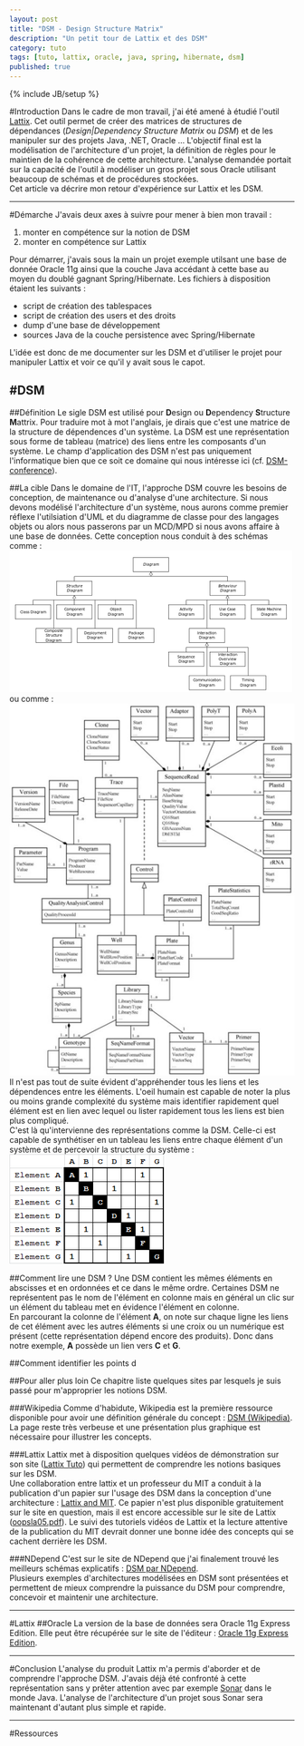 ```yaml
---
layout: post
title: "DSM - Design Structure Matrix"
description: "Un petit tour de Lattix et des DSM"
category: tuto
tags: [tuto, lattix, oracle, java, spring, hibernate, dsm]
published: true
---
```

{% include JB/setup %}

#Introduction
Dans le cadre de mon travail, j'ai été amené à étudié l'outil [Lattix][]. Cet outil permet de créer des matrices de structures de dépendances (*Design|Dependency Structure Matrix* ou *DSM*) et de les manipuler sur des projets Java, .NET, Oracle ... L'objectif final est la modélisation de l'architecture d'un projet, la définition de règles pour le maintien de la cohérence de cette architecture.
L'analyse demandée portait sur la capacité de l'outil à modéliser un gros projet sous Oracle utilisant beaucoup de schémas et de procédures stockées.  
Cet article va décrire mon retour d'expérience sur Lattix et les DSM.

---------------------------------------
#Démarche
J'avais deux axes à suivre pour mener à bien mon travail : 
1. monter en compétence sur la notion de DSM
2. monter en compétence sur Lattix 

Pour démarrer, j'avais sous la main un projet exemple utilsant une base de donnée Oracle 11g ainsi que la couche Java accédant à cette base au moyen du doublé gagnant Spring/Hibernate. Les fichiers à disposition étaient les suivants : 
- script de création des tablespaces
- script de création des users et des droits 
- dump d'une base de développement
- sources Java de la couche persistence avec Spring/Hibernate

L'idée est donc de me documenter sur les DSM et d'utiliser le projet pour manipuler Lattix et voir ce qu'il y avait sous le capot.

#DSM
--------------------------------------- 

##Définition
Le sigle DSM est utilisé pour **D**esign ou **D**ependency **S**tructure **M**attrix. Pour traduire mot à mot l'anglais, je dirais que c'est une matrice de la structure de dépendences d'un système. La DSM est une représentation sous forme de tableau (matrice) des liens entre les composants d'un système. Le champ d'application des DSM n'est pas uniquement l'informatique bien que ce soit ce domaine qui nous intéresse ici (cf. [DSM-conference][]).

##La cible
Dans le domaine de l'IT, l'approche DSM couvre les besoins de conception, de maintenance ou d'analyse d'une architecture. Si nous devons modélisé l'architecture d'un système, nous aurons comme premier réflexe l'utilsiation d'UML et du diagramme de classe pour des langages objets ou alors nous passerons par un MCD/MPD si nous avons affaire à une base de données. Cette conception nous conduit à des schémas comme : ![cas simple de modélisation][simple_class_diagramm]
ou comme : ![cas de modélisation compliquée][complicated_class_diagramm]  
Il n'est pas tout de suite évident d'appréhender tous les liens et les dépendences entre les éléments. L'oeil humain est capable de noter la plus ou moins grande complexité du système mais identifier rapidement quel élément est en lien avec lequel ou lister rapidement tous les liens est bien plus compliqué.  
C'est là qu'intervienne des représentations comme la DSM. Celle-ci est capable de synthétiser en un tableau les liens entre chaque élément d'un système et de percevoir la structure du système : ![exemple de DSM][dsm_sample]  

##Comment lire une DSM ?
Une DSM contient les mêmes éléments en abscisses et en ordonnées et ce dans le même ordre. Certaines DSM ne représentent pas le nom de l'élément en colonne mais en général un clic sur un élément du tableau met en évidence l'élément en colonne.  
En parcourant la colonne de l'élément **A**, on note sur chaque ligne les liens de cet élément avec les autres éléments si une croix ou un numérique est présent (cette représentation dépend encore des produits). Donc dans notre exemple, **A** possède un lien vers **C** et **G**.

##Comment identifier les points d



##Pour aller plus loin
Ce chapitre liste quelques sites par lesquels je suis passé pour m'approprier les notions DSM.

###Wikipedia
Comme d'habidute, Wikipedia est la première ressource disponible pour avoir une définition générale du concept : [DSM (Wikipedia)][]. La page reste très verbeuse et une présentation plus graphique est nécessaire pour illustrer les concepts.

###Lattix
Lattix met à disposition quelques vidéos de démonstration sur son site ([Lattix Tuto][]) qui permettent de comprendre les notions basiques sur les DSM.  
Une collaboration entre lattix et un professeur du MIT a conduit à la publication d'un papier sur l'usage des DSM dans la conception d'une architecture : [Lattix and MIT][]. Ce papier n'est plus disponible gratuitement sur le site en question, mais il est encore accessible sur le site de Lattix ([oopsla05.pdf][]).
Le suivi des tutoriels vidéos de Lattix et la lecture attentive de la publication du MIT devrait donner une bonne idée des concepts qui se cachent derrière les DSM.

###NDepend
C'est sur le site de NDepend que j'ai finalement trouvé les meilleurs schémas explicatifs : [DSM par NDepend][].  
Plusieurs exemples d'architectures modélisées en DSM sont présentées et permettent de mieux comprendre la puissance du DSM pour comprendre, concevoir et maintenir une architecture.

---------------------------------------
#Lattix
##Oracle
La version de la base de données sera Oracle 11g Express Edition. Elle peut être récupérée sur le site de l'éditeur : [Oracle 11g Express Edition][].

---------------------------------------
#Conclusion
L'analyse du produit Lattix m'a permis d'aborder et de comprendre l'approche DSM. J'avais déjà été confronté à cette représentation sans y prêter attention avec par exemple [Sonar][] dans le monde Java. L'analyse de l'architecture d'un projet sous Sonar sera maintenant d'autant plus simple et rapide.  

---------------------------------------
#Ressources

<!-- Ressources URL -->
[Lattix]: http://www.lattix.com/

[DSM-conference]: http://www.dsm-conference.org/
[DSM (Wikipedia)]: http://en.wikipedia.org/wiki/Design_structure_matrix

[Lattix Tuto]: http://www.lattix.com/node/72
[Lattix and MIT]: http://www.lattix.com/node/62
[oopsla05.pdf]: http://www.lattix.com/files/dl/wp/oopsla05.pdf

[DSM par NDepend]: http://www.ndepend.com/doc_matrix.aspx 

[Oracle 11g Express Edition]: http://www.oracle.com/technetwork/products/express-edition/downloads/index.html

[SQL Developer]:http://www.oracle.com/technetwork/developer-tools/sql-developer/downloads/index.html
[SQL Developer Documentation]: http://docs.oracle.com/cd/E35137_01/index.htm


[Sonar]: http://www.sonarsource.org/
[dtangler]: http://web.sysart.fi/dtangler/

<!-- Ressources images -->

[simple_class_diagramm]: /assets/images/dsm_classdiagram_simple.png
[complicated_class_diagramm]: /assets/images/dsm_classdiagram_complicated.jpg
[dsm_sample]: /assets/images/dsm_sample.gif
[dsm_log4j]: /assets/images/dsm_log4j_01.png


